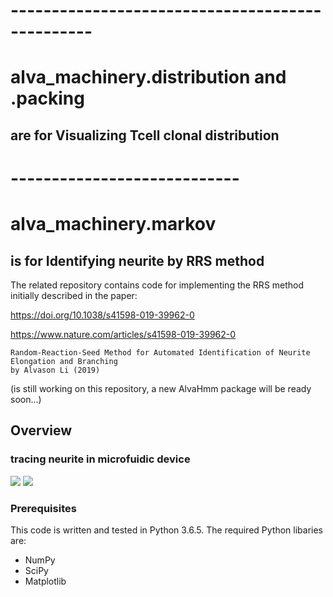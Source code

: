 
# ------------------------------------------------
# alva_machinery.distribution and .packing 
## are for Visualizing Tcell clonal distribution







# ----------------------------
# alva_machinery.markov
## is for Identifying neurite by RRS method
The related repository contains code for implementing the RRS method initially described in the paper: 

<https://doi.org/10.1038/s41598-019-39962-0>

<https://www.nature.com/articles/s41598-019-39962-0>
```
Random-Reaction-Seed Method for Automated Identification of Neurite Elongation and Branching
by Alvason Li (2019)
```
(is still working on this repository, a new AlvaHmm package will be ready soon...)
## Overview
### tracing neurite in microfuidic device
![](https://github.com/alvason/identifying_neurite_by_RRS/blob/master/figure/AlvaHmm_demo_edge_detection_selected_seeding_selected_seed_window0.jpg)
![](https://github.com/alvason/identifying_neurite_by_RRS/blob/master/figure/AlvaHmm_demo_edge_detection_selected_seeding_connected_way_window3.png)

### Prerequisites
This code is written and tested in Python 3.6.5.
The required Python libaries are:
* NumPy
* SciPy
* Matplotlib